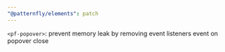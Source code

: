 ```yaml
---
"@patternfly/elements": patch
---
```


`<pf-popover>`: prevent memory leak by removing event listeners event on popover close
